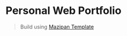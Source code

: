 # Personal Web Portfolio

> Build using [Mazipan Template](https://github.com/mazipan/bulma-resume-template)
